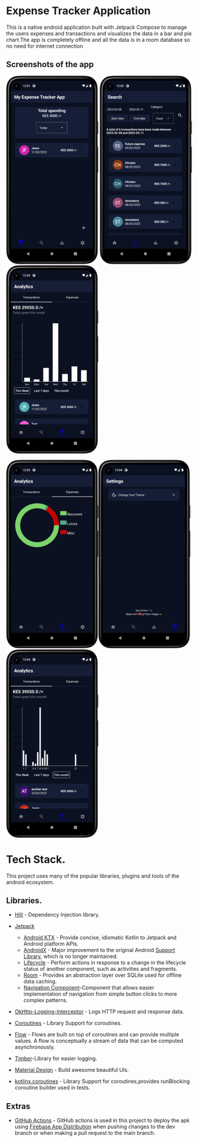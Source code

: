 # Expense Tracker Application

This is a native android application built with Jetpack Compose to manage the users expenses and transactions
and visualizes the data in a bar and pie chart.The app is completely offline and all the data is in 
a room database so no need for internet connection

## Screenshots of the app
<img src="screenshots/screenshot1.png" width="250"/> <img src="screenshots/screenshot2.png" width="250"/> <img src="screenshots/screenshot3.png" width="250"/>

<img src="screenshots/screenshot4.png" width="250"/><img src="screenshots/screenshot5.png" width="250"/><img src="screenshots/screenshot6.png" width="250"/>

# Tech Stack.
This project uses many of the popular libraries, plugins and tools of the android ecosystem.

## Libraries.

- [Hilt](https://github.com/google/hilt) - Dependency Injection library.
- [Jetpack](https://developer.android.com/jetpack)
    -   [Android KTX](https://developer.android.com/kotlin/ktx.html) - Provide concise, idiomatic Kotlin to Jetpack and Android platform APIs.
    - [AndroidX](https://developer.android.com/jetpack/androidx) - Major improvement to the original Android [Support Library](https://developer.android.com/topic/libraries/support-library/index), which is no longer maintained.
    -   [Lifecycle](https://developer.android.com/topic/libraries/architecture/lifecycle) - Perform actions in response to a change in the lifecycle status of another component, such as activities and fragments.
    - [Room](https://developer.android.com/training/data-storage/room) - Provides an abstraction layer over SQLite used for offline data caching.
    - [Navigation Component](https://developer.android.com/guide/navigation/navigation-getting-started)-Component that allows easier implementation of navigation from simple button clicks to more complex patterns.

- [OkHttp-Logging-Interceptor](https://github.com/square/okhttp/blob/master/okhttp-logging-interceptor/README.md) - Logs HTTP request and response data.
- [Coroutines](https://github.com/Kotlin/kotlinx.coroutines) - Library Support for coroutines.
- [Flow](https://developer.android.com/kotlin/flow) - Flows are built on top of coroutines and can provide multiple values. A flow is conceptually a stream of data that can be computed asynchronously.
- [Timber](https://github.com/JakeWharton/timber)-Library for easier logging.
- [Material Design](https://material.io/develop/android/docs/getting-started/) - Build awesome beautiful UIs.
- [kotlinx.coroutines](https://github.com/Kotlin/kotlinx.coroutines) - Library Support for coroutines,provides runBlocking coroutine builder used in tests.

## Extras
- [GitHub Actions](https://github.com/chege4179/ExpenseTrackerApp/actions) - GitHub actions is used in this project to  deploy the apk using [Firebase App Distribution](https://firebase.google.com/docs/app-distribution) when pushing changes to the dev branch or when making a pull request to the main branch.